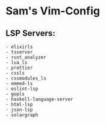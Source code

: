 # Sam's Vim-Config

## LSP Servers:
    - elixirls
    - tsserver
    - rust_analyzer
    - lua_ls
    - prettier
    - cssls
    - cssmodules_ls
    - emmed-ls
    - eslint-lsp
    - gopls
    - haskell-language-server
    - html-lsp
    - json-lsp
    - solargraph

